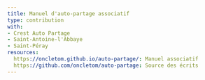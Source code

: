 ```yaml
---
title: Manuel d'auto-partage associatif
type: contribution
with:
- Crest Auto Partage
- Saint-Antoine-l'Abbaye
- Saint-Péray
resources:
  https://oncletom.github.io/auto-partage/: Manuel associatif
  https://github.com/oncletom/auto-partage: Source des écrits
---
```

